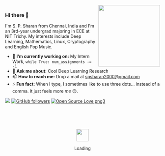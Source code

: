 <img align='right' src='https://user-images.githubusercontent.com/5713670/87202985-820dcb80-c2b6-11ea-9f56-7ec461c497c3.gif' width='200"'>

### Hi there 👋
I'm S. P. Sharan from Chennai, India and I'm an 3rd-year undergrad majoring in ECE at NIT Trichy. My interests include Deep Learning, Mathematics, Linux, Cryptography and English Pop Music. 

- 🔭 **I’m currently working on:** My Intern Work, `while True: num_assignments -= -1`
- 💬 **Ask me about:** Cool Deep Learning Research
- 📫 **How to reach me:** Drop a mail at spsharan2000@gmail.com
- ⚡ **Fun fact:** When I type, I sometimes like to use three dots… instead of a comma. It just feels more *me* 🙃.

![](https://komarev.com/ghpvc/?username=Syzygianinfern0)
[![GitHub followers](https://img.shields.io/github/followers/Syzygianinfern0.svg?style=social&label=Follow&maxAge=2592000)](https://github.com/Syzygianinfern0?tab=followers)
[![Open Source Love png3](https://badges.frapsoft.com/os/v3/open-source.png?v=103)](https://github.com/ellerbrock/open-source-badges/)


<!--- 
🌱 I’m currently learning: Electronics
- 👯 I’m looking to collaborate on ...
- 🤔 I’m looking for help with ...
--->

<div align="center">
	<br>
	<br>
	<br>
	<br>
	<img src="https://enterprise.github.com/assets/spinners/octocat-spinner-128-26a44333917854c6794d55eac947b1277fced54f1f60c5df5d93431db8753bc5.gif" width="40" height="40">
	<p>Loading</p>
	<br>
	<br>
</div>
